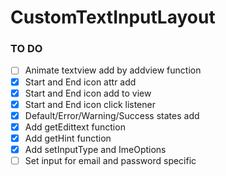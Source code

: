 # CustomTextInputLayout

### TO DO
  - [ ] Animate textview add by addview function
  - [x] Start and End icon attr add
  - [x] Start and End icon add to view
  - [x] Start and End icon click listener
  - [x] Default/Error/Warning/Success states add
  - [x] Add getEdittext function
  - [x] Add getHint function
  - [x] Add setInputType and ImeOptions
  - [ ] Set input for email and password specific

